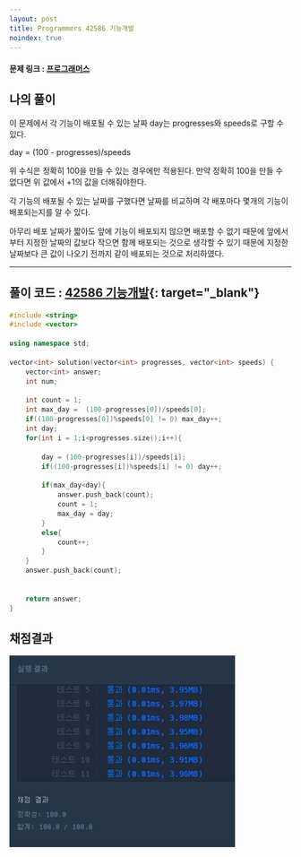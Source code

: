 ```yaml
---
layout: post
title: Programmers 42586 기능개발
noindex: true
---
```

#### 문제 링크 : [프로그래머스](https://programmers.co.kr/learn/courses/30/lessons/42586)


## 나의 풀이
이 문제에서 각 기능이 배포될 수 있는 날짜 day는 progresses와 speeds로 구할 수 있다.

day = (100 - progresses)/speeds

위 수식은 정확히 100을 만들 수 있는 경우에만 적용된다. 만약 정확히 100을 만들 수 없다면 위 값에서 +1의 값을 더해줘야한다.

각 기능의 배포될 수 있는 날짜를 구했다면 날짜를 비교하며 각 배포마다 몇개의 기능이 배포되는지를 알 수 있다.

아무리 배포 날짜가 짧아도 앞에 기능이 배포되지 않으면 배포할 수 없기 때문에 앞에서부터 지정한 날짜의 값보다 작으면 함께 배포되는 것으로 생각할 수 있기 때문에 지정한 날짜보다 큰 값이 나오기 전까지 같이 배포되는 것으로 처리하였다.

----------------------------------


## 풀이 코드 : [ 42586 기능개발](https://github.com/sun-pyo/algorithm/blob/main/programmers/%EA%B8%B0%EB%8A%A5%EA%B0%9C%EB%B0%9C.cpp){: target="_blank"}

```c++
#include <string>
#include <vector>

using namespace std;

vector<int> solution(vector<int> progresses, vector<int> speeds) {
    vector<int> answer;
    int num;
    
    int count = 1;
    int max_day =  (100-progresses[0])/speeds[0];
    if((100-progresses[0])%speeds[0] != 0) max_day++;
    int day;
    for(int i = 1;i<progresses.size();i++){
        
        day = (100-progresses[i])/speeds[i];
        if((100-progresses[i])%speeds[i] != 0) day++;
        
        if(max_day<day){
            answer.push_back(count);
            count = 1;
            max_day = day;
        }
        else{
            count++;
        }
    }
    answer.push_back(count);
    
    
    return answer;
}
```






## 채점결과

![42586](\algorithm\img\42586.PNG)